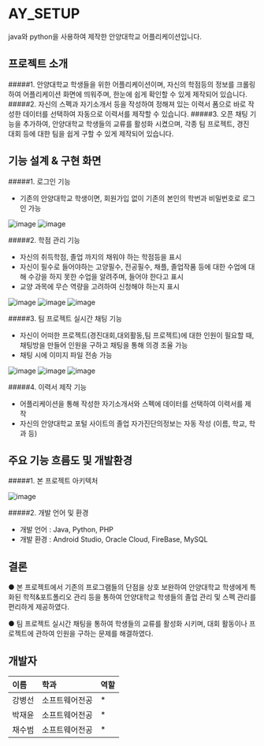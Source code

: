 # AY_SETUP
java와 python을 사용하여 제작한 안양대학교 어플리케이션입니다.

## 프로젝트 소개
#####1. 안양대학교 학생들을 위한 어플리케이션이며, 자신의 학점등의 정보를 크롤링하여 어플리케이션 화면에 띄워주며, 한눈에 쉽게 확인할 수 있게 제작되어 있습니다.
#####2. 자신의 스펙과 자기소개서 등을 작성하여 정해져 있는 이력서 폼으로 바로 작성한 데이터를 선택하여 자동으로 이력서를 제작할 수 있습니다.
#####3. 오픈 채팅 기능을 추가하여, 안양대학교 학생들의 교류를 활성화 시켰으며, 각종 팀 프로젝트, 경진 대회 등에 대한 팀을 쉽게 구할 수 있게 제작되어 있습니다.

## 기능 설계 & 구현 화면
#####1. 로그인 기능
- 기존의 안양대학교 학생이면, 회원가입 없이 기존의 본인의 학번과 비밀번호로 로그인 가능
  
![image](https://github.com/byesun/anyang_setup/assets/85074113/6bba04ce-3735-45aa-890f-f2ab9fd03e68) ![image](https://github.com/byesun/anyang_setup/assets/85074113/0d1bfc1a-68fc-4cab-a216-413371f3e2cc)

#####2. 학점 관리 기능
- 자신의 취득학점, 졸업 까지의 채워야 하는 학점등을 표시
- 자신이 필수로 들어야하는 고양필수, 전공필수, 채플, 졸업작품 등에 대한 수업에 대해 수강을 하지 못한 수업을 알려주며, 들어야 한다고 표시
- 교양 과목에 무슨 역량을 고려하여 신청해야 하는지 표시
  
![image](https://github.com/byesun/anyang_setup/assets/85074113/75599ef3-81f8-45cc-b369-d1c5a321483b)  ![image](https://github.com/byesun/anyang_setup/assets/85074113/7306dcb3-dc2d-46c2-be01-9282fe6533af)  ![image](https://github.com/byesun/anyang_setup/assets/85074113/8e025e11-dc5b-49d7-b907-8e97a5d63a17)

#####3. 팀 프로젝트 실시간 채팅 기능
- 자신이 어떠한 프로젝트(경진대회,대외활동,팀 프로젝트)에 대한 인원이 필요할 때, 채팅방을 만들어 인원을 구하고 채팅을 통해 의경 조율 가능
- 채팅 시에 이미지 파일 전송 가능
  
![image](https://github.com/byesun/anyang_setup/assets/85074113/eaca02d5-6d4d-425c-bd7a-206c04cd3a0a)  ![image](https://github.com/byesun/anyang_setup/assets/85074113/39beb9d6-3685-4466-ad5a-52058877cdd7)  ![image](https://github.com/byesun/anyang_setup/assets/85074113/8c6457f7-1252-4bec-889f-6eaab18fab1b)

#####4. 이력서 제작 기능
- 어플리케이션을 통해 작성한 자기소개서와 스펙에 데이터를 선택하여 이력서를 제작
- 자신의 안양대학교 포털 사이트의 졸업 자가진단의정보는 자동 작성 (이름, 학교, 학과 등)

## 주요 기능 흐름도 및 개발환경
#####1. 본 프로젝트 아키텍처
   
  ![image](https://github.com/byesun/anyang_setup/assets/85074113/e0869abb-c427-4d32-9848-befea359c64a)

#####2. 개발 언어 및 환경
- 개발 언어 : Java, Python, PHP
- 개발 환경 : Android Studio, Oracle Cloud, FireBase, MySQL

## 결론

 ● 본 프로젝트에서 기존의 프로그램들의 단점을 상호 보완하여 안양대학교 학생에게 특화된 학적&포트폴리오 관리 등을 통하여 안양대학교 학생들의 졸업 관리 및 스펙 관리를 편리하게 제공하였다.

 ● 팀 프로젝트 실시간 채팅을 통하여 학생들의 교류를 활성화 시키며, 대회 활동이나 프로젝트에 관하여 인원을 구하는 문제를 해결하였다.

## 개발자
|이름|학과|역할|
|:---|:---|:---|
|강병선|소프트웨어전공|*|
|박재윤|소프트웨어전공|*|
|채수범|소프트웨어전공|*|



